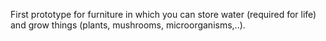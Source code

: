 
First prototype for furniture in which you can store water (required for life) and grow things (plants, mushrooms, microorganisms,..). 
